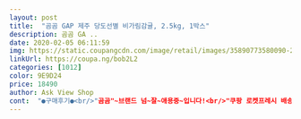 ```yaml
---
layout: post 
title:  "곰곰 GAP 제주 당도선별 비가림감귤, 2.5kg, 1박스" 
description: 곰곰 GA ..
date: 2020-02-05 06:11:59 
img: https://static.coupangcdn.com/image/retail/images/35890773580090-2eb2800a-b553-4b62-987d-70e892546513.jpg 
linkUrl: https://coupa.ng/bob2L2 
categories: [1012] 
color: 9E9D24 
price: 18490 
author: Ask View Shop 
cont:  "●구매후기●<br/>"곰곰"~브랜드 넘~잘~애용중~입니다!<br/>"쿠팡 로켓프레시 배송"~은 정말 빨라서 좋아요!<br/>800g×1팩 (17개)<br/>S(소)자 치고는 괜찮았어요!<br/>`타이백 감귤`을 즐겨 먹고 있어요!<br/>※딱~한개가 물러서 절반은 상했더라구요!<br/>▶️배송및 포장<br/>▶️상품명<br/>▶️용량<br/>⚀시식후기<br/>✅가격: 11,890원.<br/><br/>✅가격: 13,860(할인가).<br/><br/>✅구성: 2.<br/>5kg/1박스.<br/><br/>✅배송: 2020년 1월4일(로켓 프레시 배송).<br/><br/>✅배송: 2020년 2월21일(로켓 프레시 배송).<br/><br/>✅상품: [곰곰 GAP 당도선별 제주감귤].<br/><br/>✅상품: [곰곰 GAP인증 제주 당도선별 비가림감귤].<br/><br/>✅주문: 2020년 2월20일.<br/><br/>✅주문: 2020년1월3일.<br/><br/>✔✔신맛 and amp;단맛 정도:(☆☆☆).<br/><br/>✔✔재구매 의사:(☆☆☆☆).<br/><br/>✔껍질 두께:(☆☆☆☆☆)<br/>✔단단함 정도:(☆☆☆☆)<br/>✔맛은,<br/>✔배송:(☆☆☆☆☆).<br/><br/>✔사이즈는,<br/>✔수량은,<br/>✔알 크기:(☆☆☆).<br/><br/>✔포장:(☆☆☆☆☆).<br/><br/>✔향기:(☆☆☆).<br/><br/>갯수 세어보니 17개 들어있네요<br/>겉보기엔 괘안은데 막상 껍질 벗겨 먹어보면 싱싱하진 않아 별5개는 무리요<br/>게다가 "가격할인"~까지 해주시니 ~"득템"~했네요!<br/>곰곰 비가림 감귤<br/>곰곰~감귤 특징은 신맛없이 단맛이 우선!<br/>과일큐브~퐁당퐁당~얹어서 먹는것도 즐긴답니다!<br/>귤 상태가 오래 보관해 놓은것처럼 물렁하니  식감이 잘 느꼐지지 않고 씹을때 물컹물컹 햬요<br/>귤향이 나긴하는데 군침이 돌~정도로 진한지는?<br/>그 중에서도 겨울철에는 뭐니~뭐니~해도 감귤~이죠!<br/>그냥 과일만 후레쉬~하게  먹기도 하지만,<br/>그래도,신거 싫어라하는 식구들은 먹을만 하다네요!<br/>그래서 신맛 싫어하는 저희 가족들이 좋아하나 봅~니다!<br/>그러데,감귤은 당도선별 and amp;제주감귤 이라는데?<br/>깔끔~하게 이중박스에 담겨져 와서 흩트러짐~없이 깨끗!<br/>껍질은 얇고 잘 벗겨지지 않아  당도가 높을줄 알았는데 막상 먹어보니 달다~  정도요<br/>꼬옥~"곰곰"꺼만 먹거든요!<br/>냉장고에 시원하게 넣어뒀다가 먹으면 더~달콤한것 같아요!<br/>다음 주문때는 정말~이거다싶게 새콤~달콤~하게,<br/>다음날 새벽5시쯤~도착했어요!<br/>단단~한것도 있꼬~몰캉~한것도 있어요!<br/>단맛은 딱~별☆☆☆~쯤!<br/>당도는 좋지만 신선도는 떨어지는 제품이였네요<br/>당도는 최상은 아니지만 달아요<br/>대추방울 토마토 and amp;블루베리가 있네요!<br/>두개정도가 손바닥안에 다 들어오는 크기요<br/>딱~1개가 상하고 물러서 터진 불량!<br/>또~감귤하면 제주도산을 찾게 되구요!<br/>또~맛있게 먹고 또~재주문 할~의향은 분명 있음~요!~^^"<br/>로켓프레시 상품으로 주문 후 담날 새벽에 박스에 담아 훼손없이 도착요<br/>맛있게 잘~먹길래~또~재주문 해~봅~니다!<br/>맛있는 감귤을 먹어볼수 있기를 기대해 봅니다!~<br/> -.<br/><br/> -"<br/>무르거나 터지거나  훼손으로 버릴건 없었구요<br/>반갈라서 한 입 씩!두 입 이면 끝!<br/>배송받아 보니 세상 얼마나 편한지 모름~요!<br/>보통 3~4가지로 현재는 사과 and amp;골드키위 and amp;<br/>새콤달콤~향도 진하고 맛도진해서 좋아하죠!<br/>생물과일이니 뭐~이정도는 애교~로 넘겨 줘~야죠!<br/>신맛은 없었네요<br/>신맛은 전혀 없어요!<br/>신선도는 조금 떨어져요<br/>신선식품 배송은 "복불복"일 경우가 많으니,<br/>얇아서 까기가 번기롭긴 합니다!<br/>예측할수 없어 그럴수도 있겠다 싶어요!<br/>왠만하면 꼬옥~제철 과일들을 골고루,<br/>요즘 밤고구마에 푸욱~빠져서 살고있는데,<br/>요즘은 유독 하우스 과일들이 많아서,<br/>워낙,새콤~달콤~한 귤을 좋아하는지라,<br/>음~제입맛엔 아쉬운 점들이 몇몇~개씩~보여요!<br/>이가격이면  적당한듯 보이구요<br/>이런것 쯤~은 아무래도 신선식품이다보니,<br/>이번기회에 쿠팡으로 갈아타보려고 시도해 봅니다!<br/>일부러 장보러 나갈일 없이 집에서 편하게 앉아서,<br/>작지만 맛있으니 늘~만족 합니다!<br/>재구매는 일단은 "보류"~해 봅니다!<br/>저희집 냉장고에는 사계절 거의 과일이 떨어지지 않아요!<br/>전날 밤11시쯤~주문했더니,<br/>제 입에는 그저 싱겁게 느껴 지더라구요!<br/>중간정도 인거 같아요!<br/>지난번에 주문해서 먹어보고 식구들이 넘~<br/>집에서 직접 발효기로 만든 수제요거트에,<br/>챙겨 두려고는 늘~신경 쓰고는 있네요!<br/>총38개중에 37개는 정상!<br/>코로나 때문에  밖에 나갈수 없어 아쉬운 맘에 먹긴 하지만  과일 좋아하는 1인으로써 좀 실망스럽네요<br/>크기는 작아요<br/>특별히 계절별로 나눌일이 없어 졌지만,<br/>평소엔 새벽배송 타브랜드(마*컬*)에서,<br/>하지만,워낙~사악한 가격에 양도 작아서,<br/>" 
---
```

